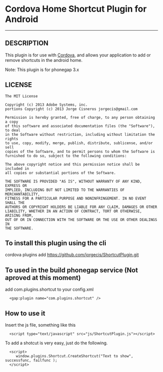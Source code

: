 # Cordova Home Shortcut Plugin for Android 

---

## DESCRIPTION

This plugin is for use with [Cordova](http://incubator.apache.org/cordova/), and allows your application to add or remove shortcuts in the android home. 

Note: This plugin is for phonegap 3.x


## LICENSE

	The MIT License

	Copyright (c) 2013 Adobe Systems, inc.
	portions Copyright (c) 2013 Jorge Cisneros jorgecis@gmail.com

	Permission is hereby granted, free of charge, to any person obtaining a copy
	of this software and associated documentation files (the "Software"), to deal
	in the Software without restriction, including without limitation the rights
	to use, copy, modify, merge, publish, distribute, sublicense, and/or sell
	copies of the Software, and to permit persons to whom the Software is
	furnished to do so, subject to the following conditions:

	The above copyright notice and this permission notice shall be included in
	all copies or substantial portions of the Software.

	THE SOFTWARE IS PROVIDED "AS IS", WITHOUT WARRANTY OF ANY KIND, EXPRESS OR
	IMPLIED, INCLUDING BUT NOT LIMITED TO THE WARRANTIES OF MERCHANTABILITY,
	FITNESS FOR A PARTICULAR PURPOSE AND NONINFRINGEMENT. IN NO EVENT SHALL THE
	AUTHORS OR COPYRIGHT HOLDERS BE LIABLE FOR ANY CLAIM, DAMAGES OR OTHER
	LIABILITY, WHETHER IN AN ACTION OF CONTRACT, TORT OR OTHERWISE, ARISING FROM,
	OUT OF OR IN CONNECTION WITH THE SOFTWARE OR THE USE OR OTHER DEALINGS IN
	THE SOFTWARE.


## To install this plugin using the cli

  cordova plugins add https://github.com/jorgecis/ShortcutPlugin.git

## To used in the build phonegap service (Not aproved at this moment)

  add com.plugins.shortcut to your config.xml

```
  <gap:plugin name="com.plugins.shortcut" />
```

## How to use it

  Insert the js file, something like this 
```
  <script type="text/javascript" src="js/ShortcutPlugin.js"></script>
```
  To add a shotcut is very easy, just do the following.
```
  <script>
     window.plugins.Shortcut.CreateShortcut("Text to show", successfunc, failfunc );
  </script>
```
